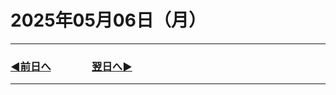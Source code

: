 # 2025年05月06日（月）

---

### [◀️前日へ](https://github.com/yuasys/chatty-journal/blob/main/2025/05/2025-05-05.md)&emsp;&emsp;&emsp;&emsp;[翌日へ▶️](https://github.com/yuasys/chatty-journal/blob/main/2025/05/2025-05-07.md)

---
